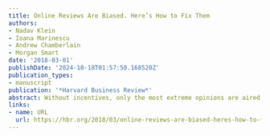 ```yaml
---
title: Online Reviews Are Biased. Here’s How to Fix Them
authors:
- Nadav Klein
- Ioana Marinescu
- Andrew Chamberlain
- Morgan Smart
date: '2018-03-01'
publishDate: '2024-10-18T01:57:50.168520Z'
publication_types:
- manuscript
publication: '*Harvard Business Review*'
abstract: Without incentives, only the most extreme opinions are aired.
links:
- name: URL
  url: https://hbr.org/2018/03/online-reviews-are-biased-heres-how-to-fix-them
---
```

